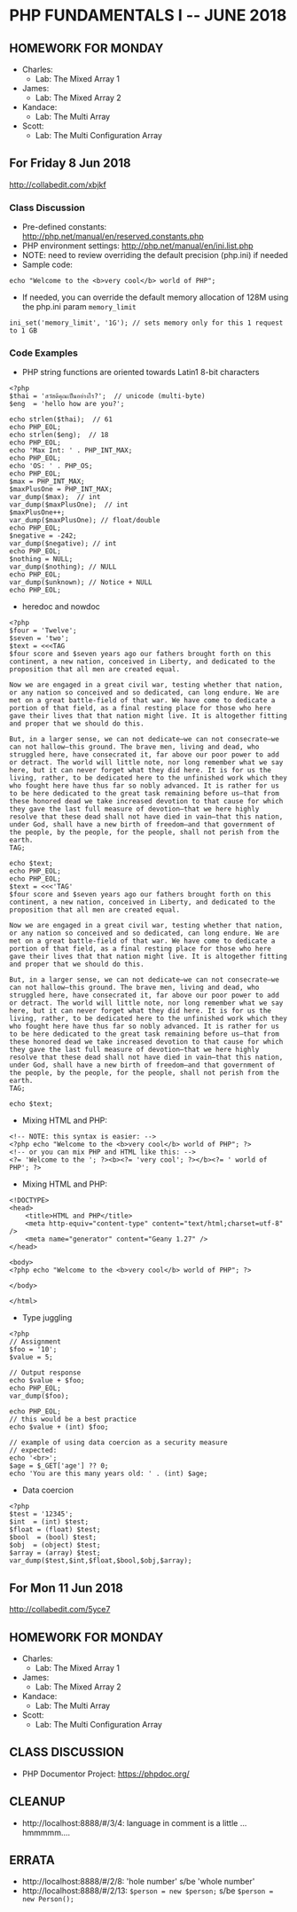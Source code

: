 # PHP FUNDAMENTALS I -- JUNE 2018

## HOMEWORK FOR MONDAY
* Charles:
  * Lab: The Mixed Array 1
* James:
  * Lab: The Mixed Array 2
* Kandace:
  * Lab: The Multi Array
* Scott:
  * Lab: The Multi Configuration Array

## For Friday 8 Jun 2018
http://collabedit.com/xbjkf

### Class Discussion
* Pre-defined constants: http://php.net/manual/en/reserved.constants.php
* PHP environment settings: http://php.net/manual/en/ini.list.php
* NOTE: need to review overriding the default precision (php.ini) if needed
* Sample code:
```
echo "Welcome to the <b>very cool</b> world of PHP";
```
* If needed, you can override the default memory allocation of 128M using the php.ini param `memory_limit`
```
ini_set('memory_limit', '1G'); // sets memory only for this 1 request to 1 GB
```

### Code Examples
* PHP string functions are oriented towards Latin1 8-bit characters
```
<?php
$thai = 'สวัสดีคุณเป็นอย่างไร?';  // unicode (multi-byte)
$eng  = 'hello how are you?';

echo strlen($thai);  // 61
echo PHP_EOL;
echo strlen($eng);  // 18
echo PHP_EOL;
echo 'Max Int: ' . PHP_INT_MAX;
echo PHP_EOL;
echo 'OS: ' . PHP_OS;
echo PHP_EOL;
$max = PHP_INT_MAX;
$maxPlusOne = PHP_INT_MAX;
var_dump($max);  // int
var_dump($maxPlusOne);  // int
$maxPlusOne++;
var_dump($maxPlusOne); // float/double
echo PHP_EOL;
$negative = -242;
var_dump($negative); // int
echo PHP_EOL;
$nothing = NULL;
var_dump($nothing); // NULL
echo PHP_EOL;
var_dump($unknown); // Notice + NULL
echo PHP_EOL;
```
* heredoc and nowdoc
```
<?php
$four = 'Twelve';
$seven = 'two';
$text = <<<TAG
$four score and $seven years ago our fathers brought forth on this continent, a new nation, conceived in Liberty, and dedicated to the proposition that all men are created equal.

Now we are engaged in a great civil war, testing whether that nation, or any nation so conceived and so dedicated, can long endure. We are met on a great battle-field of that war. We have come to dedicate a portion of that field, as a final resting place for those who here gave their lives that that nation might live. It is altogether fitting and proper that we should do this.

But, in a larger sense, we can not dedicate—we can not consecrate—we can not hallow—this ground. The brave men, living and dead, who struggled here, have consecrated it, far above our poor power to add or detract. The world will little note, nor long remember what we say here, but it can never forget what they did here. It is for us the living, rather, to be dedicated here to the unfinished work which they who fought here have thus far so nobly advanced. It is rather for us to be here dedicated to the great task remaining before us—that from these honored dead we take increased devotion to that cause for which they gave the last full measure of devotion—that we here highly resolve that these dead shall not have died in vain—that this nation, under God, shall have a new birth of freedom—and that government of the people, by the people, for the people, shall not perish from the earth.
TAG;

echo $text;
echo PHP_EOL;
echo PHP_EOL;
$text = <<<'TAG'
$four score and $seven years ago our fathers brought forth on this continent, a new nation, conceived in Liberty, and dedicated to the proposition that all men are created equal.

Now we are engaged in a great civil war, testing whether that nation, or any nation so conceived and so dedicated, can long endure. We are met on a great battle-field of that war. We have come to dedicate a portion of that field, as a final resting place for those who here gave their lives that that nation might live. It is altogether fitting and proper that we should do this.

But, in a larger sense, we can not dedicate—we can not consecrate—we can not hallow—this ground. The brave men, living and dead, who struggled here, have consecrated it, far above our poor power to add or detract. The world will little note, nor long remember what we say here, but it can never forget what they did here. It is for us the living, rather, to be dedicated here to the unfinished work which they who fought here have thus far so nobly advanced. It is rather for us to be here dedicated to the great task remaining before us—that from these honored dead we take increased devotion to that cause for which they gave the last full measure of devotion—that we here highly resolve that these dead shall not have died in vain—that this nation, under God, shall have a new birth of freedom—and that government of the people, by the people, for the people, shall not perish from the earth.
TAG;

echo $text;
```
* Mixing HTML and PHP:
```
<!-- NOTE: this syntax is easier: -->
<?php echo "Welcome to the <b>very cool</b> world of PHP"; ?>
<!-- or you can mix PHP and HTML like this: -->
<?= 'Welcome to the '; ?><b><?= 'very cool'; ?></b><?= ' world of PHP'; ?>

```
* Mixing HTML and PHP:
```
<!DOCTYPE>
<head>
    <title>HTML and PHP</title>
    <meta http-equiv="content-type" content="text/html;charset=utf-8" />
    <meta name="generator" content="Geany 1.27" />
</head>

<body>
<?php echo "Welcome to the <b>very cool</b> world of PHP"; ?>

</body>

</html>
```
* Type juggling
```
<?php
// Assignment
$foo = '10';
$value = 5;

// Output response
echo $value + $foo;
echo PHP_EOL;
var_dump($foo);

echo PHP_EOL;
// this would be a best practice
echo $value + (int) $foo;

// example of using data coercion as a security measure
// expected:
echo '<br>';
$age = $_GET['age'] ?? 0;
echo 'You are this many years old: ' . (int) $age;
```
* Data coercion
```
<?php
$test = '12345';
$int  = (int) $test;
$float = (float) $test;
$bool  = (bool) $test;
$obj  = (object) $test;
$array = (array) $test;
var_dump($test,$int,$float,$bool,$obj,$array);
```

## For Mon 11 Jun 2018
http://collabedit.com/5yce7

## HOMEWORK FOR MONDAY
* Charles:
  * Lab: The Mixed Array 1
* James:
  * Lab: The Mixed Array 2
* Kandace:
  * Lab: The Multi Array
* Scott:
  * Lab: The Multi Configuration Array

## CLASS DISCUSSION
* PHP Documentor Project: https://phpdoc.org/

## CLEANUP
* http://localhost:8888/#/3/4: language in comment is a little ... hmmmmm....


## ERRATA
* http://localhost:8888/#/2/8: 'hole number' s/be 'whole number'
* http://localhost:8888/#/2/13: `$person = new $person;` s/be `$person = new Person();`
